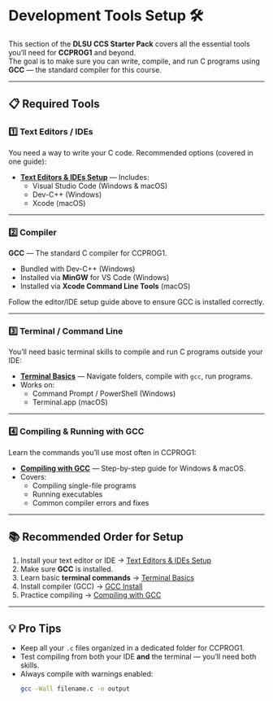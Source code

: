 # Development Tools Setup 🛠

This section of the **DLSU CCS Starter Pack** covers all the essential tools you’ll need for **CCPROG1** and beyond.  
The goal is to make sure you can write, compile, and run C programs using **GCC** — the standard compiler for this course.

---

## 📋 Required Tools

### 1️⃣ Text Editors / IDEs

You need a way to write your C code. Recommended options (covered in one guide):

- **[Text Editors & IDEs Setup](./text-editors.md)** — Includes:
  - Visual Studio Code (Windows & macOS)
  - Dev-C++ (Windows)
  - Xcode (macOS)

---

### 2️⃣ Compiler

**GCC** — The standard C compiler for CCPROG1.

- Bundled with Dev-C++ (Windows)
- Installed via **MinGW** for VS Code (Windows)
- Installed via **Xcode Command Line Tools** (macOS)

Follow the editor/IDE setup guide above to ensure GCC is installed correctly.

---

### 3️⃣ Terminal / Command Line

You’ll need basic terminal skills to compile and run C programs outside your IDE:

- **[Terminal Basics](./terminal-basics.md)** — Navigate folders, compile with `gcc`, run programs.
- Works on:
  - Command Prompt / PowerShell (Windows)
  - Terminal.app (macOS)

---

### 4️⃣ Compiling & Running with GCC

Learn the commands you’ll use most often in CCPROG1:

- **[Compiling with GCC](./compiler.md)** — Step-by-step guide for Windows & macOS.
- Covers:
  - Compiling single-file programs
  - Running executables
  - Common compiler errors and fixes

---

## 📚 Recommended Order for Setup

1. Install your text editor or IDE → [Text Editors & IDEs Setup](./text-editors.md)
2. Make sure **GCC** is installed.
3. Learn basic **terminal commands** → [Terminal Basics](./terminal-basics.md)
4. Install compiler (GCC) → [GCC Install](./compiler-install.md)
5. Practice compiling → [Compiling with GCC](./compiler.md)

---

## 💡 Pro Tips

- Keep all your `.c` files organized in a dedicated folder for CCPROG1.
- Test compiling from both your IDE **and** the terminal — you’ll need both skills.
- Always compile with warnings enabled:
  ```bash
  gcc -Wall filename.c -o output
  ```
